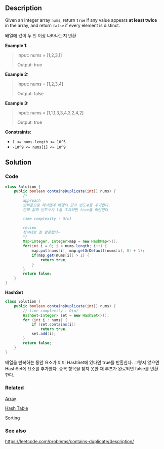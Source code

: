 ## Description
Given an integer array `nums`, return `true` if any value appears **at least twice** in the array, and return `false` if every element is distinct.

배열에 값이 두 번 이상 나타나는지 반환

**Example 1:**

> Input: nums = [1,2,3,1]
> 
> Output: true

**Example 2:**

> Input: nums = [1,2,3,4]
> 
> Output: false

**Example 3:**

> Input: nums = [1,1,1,3,3,4,3,2,4,2]
> 
> Output: true
 
**Constraints:**

- `1 <= nums.length <= 10^5`
- `-10^9 <= nums[i] <= 10^9`

## Solution
### Code
```java
class Solution {
    public boolean containsDuplicate(int[] nums) {
        /*
        approach
        반복문으로 해시맵에 배열의 값과 빈도수를 추가한다. 
        만약 값의 빈도수가 1을 초과하면 true를 리턴한다.

        time complexity : O(n)

        review
        정석대로 잘 활용했다~
        */
        Map<Integer, Integer>map = new HashMap<>();
        for(int i = 0; i < nums.length; i++) {
            map.put(nums[i], map.getOrDefault(nums[i], 0) + 1);
            if(map.get(nums[i]) > 1) {
                return true;
            }
        }
        return false;
    }
}
```
**HashSet**
```java
class Solution {
    public boolean containsDuplicate(int[] nums) {
        // time complexity : O(n)
        HashSet<Integer> set = new HashSet<>();
        for (int i : nums) {
            if (set.contains(i))
                return true;
            set.add(i);
        }
        return false;
    }
}
```
배열을 반복하는 동안 요소가 이미 HashSet에 있다면 true를 반환한다. 그렇지 않으면 HashSet에 요소를 추가한다. 중복 항목을 찾지 못한 채 루프가 완료되면 false를 반환한다.


### Related
[Array](/Data-Structure/Array.md)

[Hash Table](/Data-Structure/Hash-Table.md)

[Sorting](/Algorithm/Type/Sorting.md)

### See also

https://leetcode.com/problems/contains-duplicate/description/